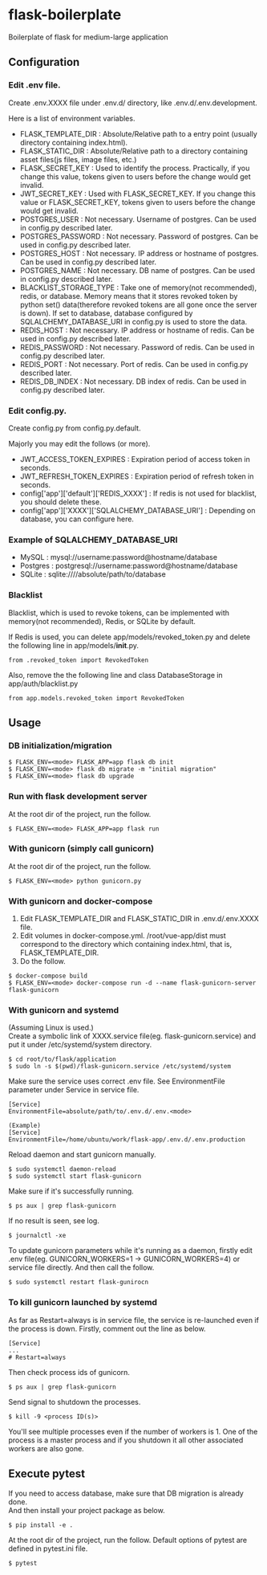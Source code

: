 # flask-boilerplate
Boilerplate of flask for medium-large application

## Configuration
### Edit .env file.
Create .env.XXXX file under .env.d/ directory, like .env.d/.env.development.

Here is a list of environment variables.
* FLASK_TEMPLATE_DIR : Absolute/Relative path to a entry point (usually directory containing index.html).
* FLASK_STATIC_DIR : Absolute/Relative path to a directory containing asset files(js files, image files, etc.)
* FLASK_SECRET_KEY : Used to identify the process. Practically, if you change this value, tokens given to users before the change would get invalid.
* JWT_SECRET_KEY : Used with FLASK_SECRET_KEY. If you change this value or FLASK_SECRET_KEY, tokens given to users before the change would get invalid.
* POSTGRES_USER : Not necessary. Username of postgres. Can be used in config.py described later.
* POSTGRES_PASSWORD : Not necessary. Password of postgres. Can be used in config.py described later.
* POSTGRES_HOST : Not necessary. IP address or hostname of postgres. Can be used in config.py described later.
* POSTGRES_NAME : Not necessary. DB name of postgres. Can be used in config.py described later.
* BLACKLIST_STORAGE_TYPE : Take one of memory(not recommended), redis, or database. Memory means that it stores revoked token by python set() data(therefore revoked tokens are all gone once the server is down). If set to database, database configured by SQLALCHEMY_DATABASE_URI in config.py is used to store the data.
* REDIS_HOST : Not necessary. IP address or hostname of redis. Can be used in config.py described later.
* REDIS_PASSWORD : Not necessary. Password of redis. Can be used in config.py described later.
* REDIS_PORT : Not necessary. Port of redis. Can be used in config.py described later.
* REDIS_DB_INDEX : Not necessary. DB index of redis. Can be used in config.py described later.

### Edit config.py.
Create config.py from config.py.default.

Majorly you may edit the follows (or more).
* JWT_ACCESS_TOKEN_EXPIRES : Expiration period of access token in seconds.
* JWT_REFRESH_TOKEN_EXPIRES : Expiration period of refresh token in seconds.
* config\['app'\]\['default'\]\['REDIS_XXXX'\] : If redis is not used for blacklist, you should delete these.
* config\['app'\]\['XXXX'\]\['SQLALCHEMY_DATABASE_URI'\] : Depending on database, you can configure here.

### Example of SQLALCHEMY_DATABASE_URI
* MySQL : mysql://username:password@hostname/database
* Postgres : postgresql://username:password@hostname/database
* SQLite : sqlite:////absolute/path/to/database

### Blacklist
Blacklist, which is used to revoke tokens, can be implemented with memory(not recommended), 
Redis, or SQLite by default.

If Redis is used, you can delete app/models/revoked_token.py and delete the following line
in app/models/__init__.py.
```
from .revoked_token import RevokedToken
```
Also, remove the the following line and class DatabaseStorage in app/auth/blacklist.py
```
from app.models.revoked_token import RevokedToken
```

## Usage
### DB initialization/migration
```
$ FLASK_ENV=<mode> FLASK_APP=app flask db init
$ FLASK_ENV=<mode> flask db migrate -m "initial migration"
$ FLASK_ENV=<mode> flask db upgrade
```

### Run with flask development server
At the root dir of the project, run the follow.
```
$ FLASK_ENV=<mode> FLASK_APP=app flask run
```

### With gunicorn (simply call gunicorn)
At the root dir of the project, run the follow.
```
$ FLASK_ENV=<mode> python gunicorn.py
```

### With gunicorn and docker-compose
1. Edit FLASK_TEMPLATE_DIR and FLASK_STATIC_DIR in .env.d/.env.XXXX file.
2. Edit volumes in docker-compose.yml. /root/vue-app/dist must correspond to the directory which containing index.html, that is, FLASK_TEMPLATE_DIR.
3. Do the follow.
```
$ docker-compose build
$ FLASK_ENV=<mode> docker-compose run -d --name flask-gunicorn-server flask-gunicorn
```

### With gunicorn and systemd
(Assuming Linux is used.)<br>
Create a symbolic link of XXXX.service file(eg. flask-gunicorn.service) and put it under /etc/systemd/system directory.
```
$ cd root/to/flask/application
$ sudo ln -s $(pwd)/flask-gunicorn.service /etc/systemd/system
```

Make sure the service uses correct .env file. See EnvironmentFile parameter under Service in service file.
```
[Service]
EnvironmentFile=absolute/path/to/.env.d/.env.<mode>

(Example)
[Service]
EnvironmentFile=/home/ubuntu/work/flask-app/.env.d/.env.production
```

Reload daemon and start gunicorn manually.
```
$ sudo systemctl daemon-reload
$ sudo systemctl start flask-gunicorn
```

Make sure if it's successfully running.
```
$ ps aux | grep flask-gunicorn
```

If no result is seen, see log.
```
$ journalctl -xe
```

To update gunicorn parameters while it's running as a daemon, firstly edit .env file(eg. GUNICORN_WORKERS=1 -> GUNICORN_WORKERS=4) or service file directly. And then call the follow.
```
$ sudo systemctl restart flask-gunirocn
```

### To kill gunicorn launched by systemd
As far as Restart=always is in service file, the service is re-launched even if the process is down. Firstly, comment out the line as below.
```
[Service]
...
# Restart=always
```
Then check process ids of gunicorn.
```
$ ps aux | grep flask-gunicorn
```
Send signal to shutdown the processes.
```
$ kill -9 <process ID(s)>
```
You'll see multiple processes even if the number of workers is 1. One of the process is a master process and if you shutdown it all other associated workers are also gone.

## Execute pytest
If you need to access database, make sure that DB migration is already done.<br>
And then install your project package as below.
```
$ pip install -e .
```
At the root dir of the project, run the follow. Default options of pytest are defined in pytest.ini file.
```
$ pytest
```
